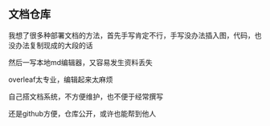 ## 文档仓库

我想了很多种部署文档的方法，首先手写肯定不行，手写没办法插入图，代码，也没办法复制现成的大段的话

然后一写本地md编辑器，又容易发生资料丢失

overleaf太专业，编辑起来太麻烦

自己搭文档系统，不方便维护，也不便于经常撰写

还是github方便，仓库公开，或许也能帮到他人